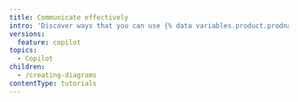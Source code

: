 ```yaml
---
title: Communicate effectively
intro: 'Discover ways that you can use {% data variables.product.prodname_copilot %} to communicate effectively with your team and stakeholders.'
versions:
  feature: copilot
topics:
  - Copilot
children:
  - /creating-diagrams
contentType: tutorials
---
```

